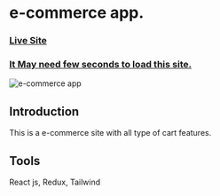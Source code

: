 # e-commerce app.

### [Live Site](https://stellular-buttercream-55d47f.netlify.app/)

### [It May need few seconds to load this site.](https://render.com/docs/free#free-web-services)

![e-commerce app]()

## Introduction

This is a e-commerce site with all type of cart features.

## Tools

React js, Redux, Tailwind
